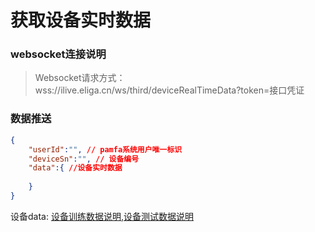 # 获取设备实时数据

### websocket连接说明

>Websocket请求方式： wss://ilive.eliga.cn/ws/third/deviceRealTimeData?token=接口凭证

### 数据推送

```json
{
    "userId":"", // pamfa系统用户唯一标识
    "deviceSn":"", // 设备编号
    "data":{ //设备实时数据
      
    }
}
```
设备data: [设备训练数据说明](/third/deviceDataJson.html),[设备测试数据说明](/third/deviceTestDataJson.html)




